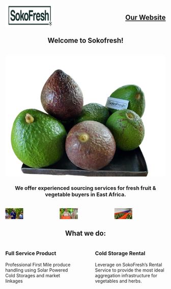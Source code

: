 <div style="display: flex; justify-content: space-between;">
  
<img src="https://github.com/sokofresh/.github/blob/main/profile/logo.png" width="30%" style="margin-right: 10px;">
    <h2><a href="https://sokofresh.co.ke">Our Website</a></h2>
</div>
<h2 align="center" color="#90EE90">Welcome to Sokofresh!</h2>
<br>
<div align = "center">
  <img src="https://github.com/sokofresh/.github/blob/main/profile/ova_homepage.png" style="max-width: 100%;" />
</div>
<h3 align="center">We offer experienced sourcing services for fresh fruit & vegetable buyers in East Africa.</h3>
<br>
<div style="display: flex; justify-content: center;">
  <div style="display: flex;">
    <div style="margin-right: 10px;">
      <img src="https://github.com/sokofresh/.github/blob/main/profile/farmers.jpeg" style="max-width: 35%;" />
    </div>
    <div style="margin-right: 10px;">
      <img src="https://github.com/sokofresh/.github/blob/main/profile/mzee-1.jpg" style="max-width: 35%;" />
    </div>
    <div>
      <img src="https://github.com/sokofresh/.github/blob/main/profile/farmer.jpeg" style="max-width: 35%;" />
    </div>
  </div>
</div>

<h2 align="center">What we do:</h2>
<div style="display: flex;">
  <div style="flex: 1; margin-right: 60px;">
    <h3>Full Service Product</h3>
    <p>Professional First Mile produce handling using Solar Powered Cold Storages and market linkages</p>
  </div>
  <div style="flex: 1;">
    <h3>Cold Storage Rental</h3>
    <p>Leverage on SokoFresh’s Rental Service to provide the most ideal aggregation infrastructure for vegetables and herbs.</p>
  </div>
</div>

